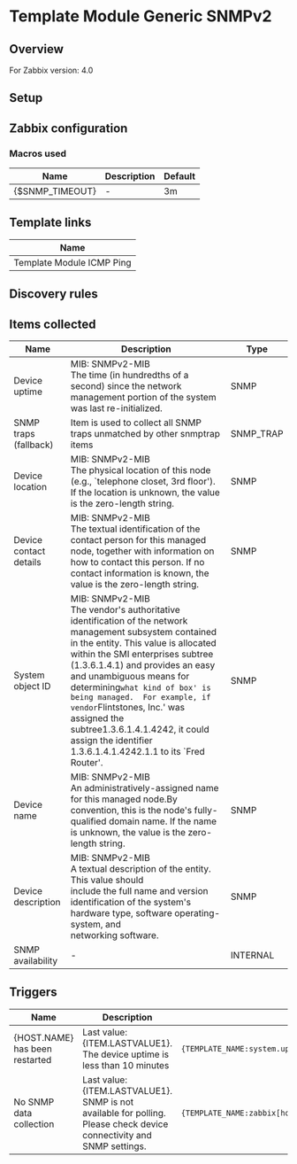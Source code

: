 
# Template Module Generic SNMPv2

## Overview

For Zabbix version: 4.0  

## Setup


## Zabbix configuration


### Macros used

|Name|Description|Default|
|----|-----------|-------|
|{$SNMP_TIMEOUT}|-|3m|

## Template links

|Name|
|----|
|Template Module ICMP Ping|

## Discovery rules


## Items collected

|Name|Description|Type|
|----|-----------|----|
|Device uptime|MIB: SNMPv2-MIB</br>The time (in hundredths of a second) since the network management portion of the system was last re-initialized.|SNMP|
|SNMP traps (fallback)|Item is used to collect all SNMP traps unmatched by other snmptrap items|SNMP_TRAP|
|Device location|MIB: SNMPv2-MIB</br>The physical location of this node (e.g., `telephone closet, 3rd floor').  If the location is unknown, the value is the zero-length string.|SNMP|
|Device contact details|MIB: SNMPv2-MIB</br>The textual identification of the contact person for this managed node, together with information on how to contact this person.  If no contact information is known, the value is the zero-length string.|SNMP|
|System object ID|MIB: SNMPv2-MIB</br>The vendor's authoritative identification of the network management subsystem contained in the entity.  This value is allocated within the SMI enterprises subtree (1.3.6.1.4.1) and provides an easy and unambiguous means for determining`what kind of box' is being managed.  For example, if vendor`Flintstones, Inc.' was assigned the subtree1.3.6.1.4.1.4242, it could assign the identifier 1.3.6.1.4.1.4242.1.1 to its `Fred Router'.|SNMP|
|Device name|MIB: SNMPv2-MIB</br>An administratively-assigned name for this managed node.By convention, this is the node's fully-qualified domain name.  If the name is unknown, the value is the zero-length string.|SNMP|
|Device description|MIB: SNMPv2-MIB</br>A textual description of the entity.  This value should</br>include the full name and version identification of the system's hardware type, software operating-system, and</br>networking software.|SNMP|
|SNMP availability|-|INTERNAL|


## Triggers

|Name|Description|Expression|Severity|
|----|-----------|----|----|
|{HOST.NAME} has been restarted|Last value: {ITEM.LASTVALUE1}.</br>The device uptime is less than 10 minutes|`{TEMPLATE_NAME:system.uptime[sysUpTime].last()}<10m`|WARNING|
|No SNMP data collection|Last value: {ITEM.LASTVALUE1}.</br>SNMP is not available for polling. Please check device connectivity and SNMP settings.|`{TEMPLATE_NAME:zabbix[host,snmp,available].max({$SNMP_TIMEOUT})}=0`|WARNING|


